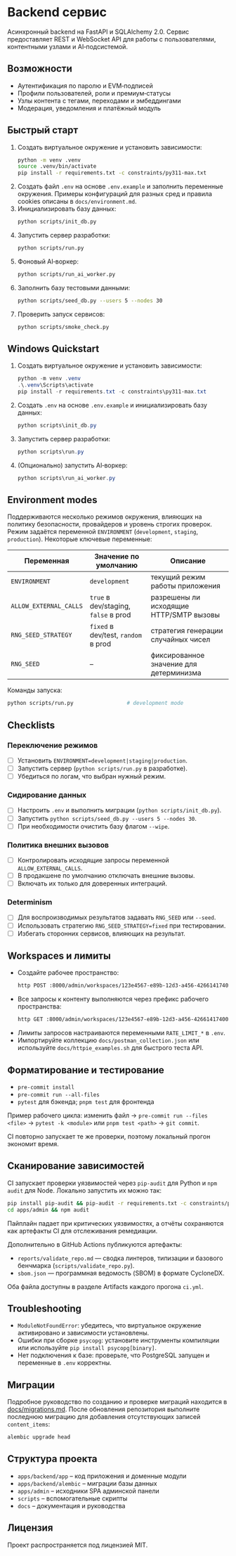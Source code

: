 # Backend сервис

Асинхронный backend на FastAPI и SQLAlchemy 2.0. Сервис предоставляет REST и WebSocket API для работы с пользователями, контентными узлами и AI‑подсистемой.

## Возможности
- Аутентификация по паролю и EVM‑подписей
- Профили пользователей, роли и премиум‑статусы
- Узлы контента с тегами, переходами и эмбеддингами
- Модерация, уведомления и платёжный модуль

## Быстрый старт
1. Создать виртуальное окружение и установить зависимости:
   ```bash
   python -m venv .venv
   source .venv/bin/activate
   pip install -r requirements.txt -c constraints/py311-max.txt
   ```
2. Создать файл `.env` на основе `.env.example` и заполнить переменные окружения.
   Примеры конфигураций для разных сред и правила cookies описаны в `docs/environment.md`.
3. Инициализировать базу данных:
   ```bash
   python scripts/init_db.py
   ```
4. Запустить сервер разработки:
   ```bash
   python scripts/run.py
   ```
5. Фоновый AI‑воркер:
   ```bash
   python scripts/run_ai_worker.py
   ```
6. Заполнить базу тестовыми данными:
   ```bash
   python scripts/seed_db.py --users 5 --nodes 30
   ```
7. Проверить запуск сервисов:
   ```bash
   python scripts/smoke_check.py
   ```

## Windows Quickstart

1. Создать виртуальное окружение и установить зависимости:
   ```powershell
   python -m venv .venv
   .\.venv\Scripts\activate
   pip install -r requirements.txt -c constraints\py311-max.txt
   ```
2. Создать `.env` на основе `.env.example` и инициализировать базу данных:
   ```powershell
   python scripts\init_db.py
   ```
3. Запустить сервер разработки:
   ```powershell
   python scripts\run.py
   ```
4. (Опционально) запустить AI‑воркер:
   ```powershell
   python scripts\run_ai_worker.py
   ```

## Environment modes

Поддерживаются несколько режимов окружения, влияющих на политику безопасности,
провайдеров и уровень строгих проверок. Режим задаётся переменной
`ENVIRONMENT` (`development`, `staging`, `production`). Некоторые ключевые
переменные:

| Переменная             | Значение по умолчанию                         | Описание                                         |
|------------------------|-----------------------------------------------|--------------------------------------------------|
| `ENVIRONMENT`          | `development`                                 | текущий режим работы приложения                  |
| `ALLOW_EXTERNAL_CALLS` | `true` в dev/staging, `false` в prod          | разрешены ли исходящие HTTP/SMTP вызовы          |
| `RNG_SEED_STRATEGY`    | `fixed` в dev/test, `random` в prod           | стратегия генерации случайных чисел              |
| `RNG_SEED`             | –                                             | фиксированное значение для детерминизма          |

Команды запуска:

```bash
python scripts/run.py                 # development mode
```

## Checklists

### Переключение режимов
- [ ] Установить `ENVIRONMENT=development|staging|production`.
- [ ] Запустить сервер (`python scripts/run.py` в разработке).
- [ ] Убедиться по логам, что выбран нужный режим.

### Сидирование данных
- [ ] Настроить `.env` и выполнить миграции (`python scripts/init_db.py`).
- [ ] Запустить `python scripts/seed_db.py --users 5 --nodes 30`.
- [ ] При необходимости очистить базу флагом `--wipe`.

### Политика внешних вызовов
- [ ] Контролировать исходящие запросы переменной `ALLOW_EXTERNAL_CALLS`.
- [ ] В продакшене по умолчанию отключать внешние вызовы.
- [ ] Включать их только для доверенных интеграций.

### Determinism
- [ ] Для воспроизводимых результатов задавать `RNG_SEED` или `--seed`.
- [ ] Использовать стратегию `RNG_SEED_STRATEGY=fixed` при тестировании.
- [ ] Избегать сторонних сервисов, влияющих на результат.

## Workspaces и лимиты

- Создайте рабочее пространство:
  ```bash
  http POST :8000/admin/workspaces/123e4567-e89b-12d3-a456-426614174000 name=Demo slug=demo
  ```
- Все запросы к контенту выполняются через префикс рабочего пространства:
  ```bash
  http GET :8000/admin/workspaces/123e4567-e89b-12d3-a456-426614174000/nodes/all
  ```
- Лимиты запросов настраиваются переменными `RATE_LIMIT_*` в `.env`.
- Импортируйте коллекцию `docs/postman_collection.json` или используйте `docs/httpie_examples.sh` для быстрого теста API.

## Форматирование и тестирование

- `pre-commit install`
- `pre-commit run --all-files`
- `pytest` для бэкенда; `pnpm test` для фронтенда

Пример рабочего цикла: изменить файл → `pre-commit run --files <file>` → `pytest -k <module>` или `pnpm test <path>` → `git commit`.

CI повторно запускает те же проверки, поэтому локальный прогон экономит время.

## Сканирование зависимостей
CI запускает проверки уязвимостей через `pip-audit` для Python и `npm audit` для Node. Локально запустить их можно так:

```bash
pip install pip-audit && pip-audit -r requirements.txt -c constraints/py311-max.txt
cd apps/admin && npm audit
```

Пайплайн падает при критических уязвимостях, а отчёты сохраняются как артефакты CI для отслеживания ремедиации.

Дополнительно в GitHub Actions публикуются артефакты:

- `reports/validate_repo.md` — сводка линтеров, типизации и базового бенчмарка (`scripts/validate_repo.py`).
- `sbom.json` — программная ведомость (SBOM) в формате CycloneDX.

Оба файла доступны в разделе Artifacts каждого прогона `ci.yml`.

## Troubleshooting

- `ModuleNotFoundError`: убедитесь, что виртуальное окружение активировано и зависимости установлены.
- Ошибки при сборке `psycopg`: установите инструменты компиляции или используйте `pip install psycopg[binary]`.
- Нет подключения к базе: проверьте, что PostgreSQL запущен и переменные в `.env` корректны.

## Миграции

Подробное руководство по созданию и проверке миграций находится в [docs/migrations.md](docs/migrations.md).
После обновления репозитория выполните последнюю миграцию для
добавления отсутствующих записей `content_items`:

```bash
alembic upgrade head
```

## Структура проекта
- `apps/backend/app` – код приложения и доменные модули
- `apps/backend/alembic` – миграции базы данных
- `apps/admin` – исходники SPA админской панели
- `scripts` – вспомогательные скрипты
- `docs` – документация и руководства

## Лицензия
Проект распространяется под лицензией MIT.
